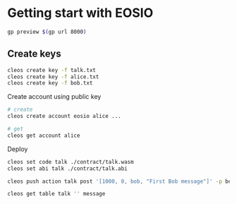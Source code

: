 # Getting start with EOSIO

```sh
gp preview $(gp url 8000)
```

## Create keys



```sh
cleos create key -f talk.txt
cleos create key -f alice.txt
cleos create key -f bob.txt
```

Create account using public key

```sh
# create
cleos create account eosio alice ...

# get
cleos get account alice
```

Deploy

```sh
cleos set code talk ./contract/talk.wasm
cleos set abi talk ./contract/talk.abi

cleos push action talk post '[1000, 0, bob, "First Bob message"]' -p bob@active

cleos get table talk '' message
```
